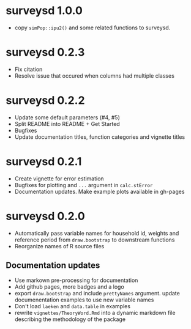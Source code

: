 # surveysd 1.0.0

* copy `simPop::ipu2()` and some related functions to surveysd. 

# surveysd 0.2.3

* Fix citation
* Resolve issue that occured when columns had multiple classes

# surveysd 0.2.2

* Update some default parameters (#4, #5)
* Split README into README + Get Started
* Bugfixes
* Update documentation titles, function categories and vignette titles

# surveysd 0.2.1

* Create vignette for error estimation
* Bugfixes for plotting and `...` argument in `calc.stError`
* Documentation updates. Make example plots available in gh-pages

# surveysd 0.2.0

* Automatically pass variable names for household id, weights and
  reference period from `draw.bootstrap` to downstream functions
* Reorganize names of R source files

## Documentation updates
    
* Use markown pre-processing for documentation
* Add github pages, more badges and a logo
* export `draw.bootstrap` and include `prettyNames` argument. 
  update documenentation examples to use new variable names
* Don't load `laeken` and `data.table` in examples
* rewrite `vignettes/TheoryWord.Rmd` into a dynamic markdown file 
  describing the methodology of the package
